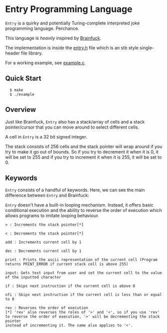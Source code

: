 # Entry Programming Language
`Entry` is a quirky and potentially Turing-complete interpreted joke programming language. Perchance.

This language is *heavily* inspired by [Brainfuck](https://en.wikipedia.org/wiki/Brainfuck).

The implementation is inside the [entry.h](https://github.com/serd223/entry/blob/master/entry.h) file which is an stb style single-header file library.

For a working example, see [example.c](https://github.com/serd223/entry/blob/master/example.c).

## Quick Start
```console
  $ make
  $ ./example
```

## Overview

Just like Brainfuck, `Entry` also has a stack/array of cells and a stack pointer/cursor that you can move around to select different cells.

A cell in `Entry` is a 32 bit signed integer.

The stack consists of 256 cells and the stack pointer will wrap around if you try to make it go out of bounds.
So if you try to decrement it when it is 0, it will be set to 255 and if you try to increment it when it is 255, it will be set to 0.

## Keywords
`Entry` consists of a handful of keywords. Here, we can see the main difference between `Entry` and Brainfuck:

`Entry` doesn't have a built-in looping mechanism. Instead, it offers basic conditional execution and the ability to reverse the order of execution which allows programs to imitate looping behaviour.

```
> : Increments the stack pointer[*]

< : Decrements the stack pointer[*]

add : Increments current cell by 1

dec : Decrements current cell by 1

print : Prints the ascii representation of the current cell (Program returns PRINT_ERROR if current stack cell is above 255)

input: Gets text input from user and set the current cell to the value of the inputted character

if : Skips next instruction if the current cell is above 0

nfi : Skips next instruction if the current cell is less than or equal to 0

rev : Reverses the order of execution
[*] 'rev' also reverses the roles of '>' and '<', so if you use 'rev' to reverse the order of execution, '>' will be decrementing the stack pointer
instead of incrementing it. The same also applies to '<'.
```
